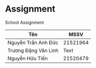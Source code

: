 # Assignment
School Assignment


| Tên      | MSSV |
| ----------- | ----------- |
| Nguyễn Trần Anh Đức      | 21521964       |
| Trương Đặng Văn Linh   | Text        |
| Nguyễn Hữu Tiến   | 21520479        |
